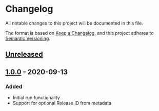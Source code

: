 # Changelog

All notable changes to this project will be documented in this file.

The format is based on [Keep a Changelog](https://keepachangelog.com/en/1.0.0/),
and this project adheres to [Semantic Versioning](https://semver.org/spec/v2.0.0.html).

## [Unreleased]

## [1.0.0] - 2020-09-13

### Added

- Initial run functionality
- Support for optional Release ID from metadata

[Unreleased]: https://github.com/liamdawson/convox-run-buildkite-plugin/compare/v1.0.0...HEAD
[1.0.0]: https://github.com/liamdawson/convox-run-buildkite-plugin/releases/tag/v1.0.0
